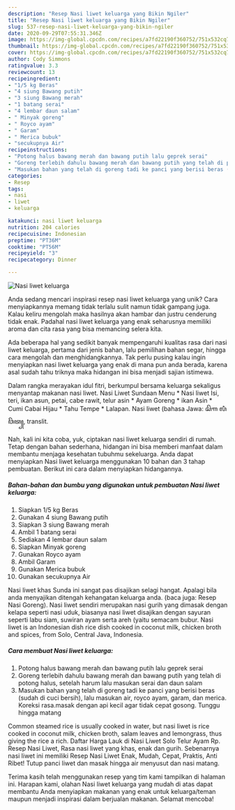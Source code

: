```yaml
---
description: "Resep Nasi liwet keluarga yang Bikin Ngiler"
title: "Resep Nasi liwet keluarga yang Bikin Ngiler"
slug: 537-resep-nasi-liwet-keluarga-yang-bikin-ngiler
date: 2020-09-29T07:55:31.346Z
image: https://img-global.cpcdn.com/recipes/a7fd22190f360752/751x532cq70/nasi-liwet-keluarga-foto-resep-utama.jpg
thumbnail: https://img-global.cpcdn.com/recipes/a7fd22190f360752/751x532cq70/nasi-liwet-keluarga-foto-resep-utama.jpg
cover: https://img-global.cpcdn.com/recipes/a7fd22190f360752/751x532cq70/nasi-liwet-keluarga-foto-resep-utama.jpg
author: Cody Simmons
ratingvalue: 3.3
reviewcount: 13
recipeingredient:
- "1/5 kg Beras"
- "4 siung Bawang putih"
- "3 siung Bawang merah"
- "1 batang serai"
- "4 lembar daun salam"
- " Minyak goreng"
- " Royco ayam"
- " Garam"
- " Merica bubuk"
- "secukupnya Air"
recipeinstructions:
- "Potong halus bawang merah dan bawang putih lalu geprek serai"
- "Goreng terlebih dahulu bawang merah dan bawang putih yang telah di potong halus, setelah harum lalu masukan serai dan daun salam"
- "Masukan bahan yang telah di goreng tadi ke panci yang berisi beras (sudah di cuci bersih), lalu masukan air, royco ayam, garam, dan merica. Koreksi rasa.masak dengan api kecil agar tidak cepat gosong. Tunggu hingga matang"
categories:
- Resep
tags:
- nasi
- liwet
- keluarga

katakunci: nasi liwet keluarga 
nutrition: 204 calories
recipecuisine: Indonesian
preptime: "PT36M"
cooktime: "PT56M"
recipeyield: "3"
recipecategory: Dinner

---
```



![Nasi liwet keluarga](https://img-global.cpcdn.com/recipes/a7fd22190f360752/751x532cq70/nasi-liwet-keluarga-foto-resep-utama.jpg)

Anda sedang mencari inspirasi resep nasi liwet keluarga yang unik? Cara menyiapkannya memang tidak terlalu sulit namun tidak gampang juga. Kalau keliru mengolah maka hasilnya akan hambar dan justru cenderung tidak enak. Padahal nasi liwet keluarga yang enak seharusnya memiliki aroma dan cita rasa yang bisa memancing selera kita.

Ada beberapa hal yang sedikit banyak mempengaruhi kualitas rasa dari nasi liwet keluarga, pertama dari jenis bahan, lalu pemilihan bahan segar, hingga cara mengolah dan menghidangkannya. Tak perlu pusing kalau ingin menyiapkan nasi liwet keluarga yang enak di mana pun anda berada, karena asal sudah tahu triknya maka hidangan ini bisa menjadi sajian istimewa.

Dalam rangka merayakan idul fitri, berkumpul bersama keluarga sekaligus menyantap makanan nasi liwet. Nasi Liwet Sundaan Menu * Nasi liwet Isi, teri, ikan asun, petai, cabe rawit, telur asin * Ayam Goreng * ikan Asin * Cumi Cabai Hijau * Tahu Tempe * Lalapan. Nasi liwet (bahasa Jawa: ꦱꦼꦒ ꦭꦶꦮꦼꦠ꧀, translit.


Nah, kali ini kita coba, yuk, ciptakan nasi liwet keluarga sendiri di rumah. Tetap dengan bahan sederhana, hidangan ini bisa memberi manfaat dalam membantu menjaga kesehatan tubuhmu sekeluarga. Anda dapat menyiapkan Nasi liwet keluarga menggunakan 10 bahan dan 3 tahap pembuatan. Berikut ini cara dalam menyiapkan hidangannya.

<!--inarticleads1-->

##### Bahan-bahan dan bumbu yang digunakan untuk pembuatan Nasi liwet keluarga:

1. Siapkan 1/5 kg Beras
1. Gunakan 4 siung Bawang putih
1. Siapkan 3 siung Bawang merah
1. Ambil 1 batang serai
1. Sediakan 4 lembar daun salam
1. Siapkan  Minyak goreng
1. Gunakan  Royco ayam
1. Ambil  Garam
1. Gunakan  Merica bubuk
1. Gunakan secukupnya Air


Nasi liwet khas Sunda ini sangat pas disajikan selagi hangat. Apalagi bila anda menyajikan ditengah kehangatan keluarga anda. (baca juga: Resep Nasi Goreng). Nasi liwet sendiri merupakan nasi gurih yang dimasak dengan kelapa seperti nasi uduk, biasanya nasi liwet disajikan dengan sayuran seperti labu siam, suwiran ayam serta areh (yaitu semacam bubur. Nasi liwet is an Indonesian dish rice dish cooked in coconut milk, chicken broth and spices, from Solo, Central Java, Indonesia. 

<!--inarticleads2-->

##### Cara membuat Nasi liwet keluarga:

1. Potong halus bawang merah dan bawang putih lalu geprek serai
1. Goreng terlebih dahulu bawang merah dan bawang putih yang telah di potong halus, setelah harum lalu masukan serai dan daun salam
1. Masukan bahan yang telah di goreng tadi ke panci yang berisi beras (sudah di cuci bersih), lalu masukan air, royco ayam, garam, dan merica. Koreksi rasa.masak dengan api kecil agar tidak cepat gosong. Tunggu hingga matang


Common steamed rice is usually cooked in water, but nasi liwet is rice cooked in coconut milk, chicken broth, salam leaves and lemongrass, thus giving the rice a rich. Daftar Harga Lauk di Nasi Liwet Solo Telur Ayam Rp. Resep Nasi Liwet, Rasa nasi liwet yang khas, enak dan gurih. Sebenarnya nasi liwet ini memiliki Resep Nasi Liwet Enak, Mudah, Cepat, Praktis, Anti Ribet! Tutup panci liwet dan masak hingga air menyusut dan nasi matang. 

Terima kasih telah menggunakan resep yang tim kami tampilkan di halaman ini. Harapan kami, olahan Nasi liwet keluarga yang mudah di atas dapat membantu Anda menyiapkan makanan yang enak untuk keluarga/teman maupun menjadi inspirasi dalam berjualan makanan. Selamat mencoba!
